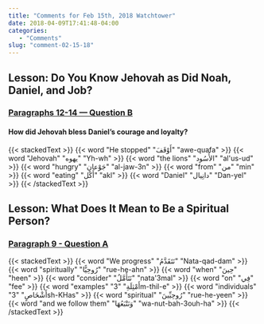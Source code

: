 ```yaml
---
title: "Comments for Feb 15th, 2018 Watchtower"
date: 2018-04-09T17:41:48-04:00
categories:
   - "Comments"
slug: "comment-02-15-18"
---
```


## Lesson: Do You Know Jehovah as Did Noah, Daniel, and Job?

### [Paragraphs 12-14 — Question B](https://www.jw.org/en/publications/magazines/watchtower-simplified-february-2018/do-you-know-god-as-did-noah-daniel-job/#q12)

#### How did Jehovah bless Daniel’s courage and loyalty?

{{< stackedText >}}
   {{< word "He stopped" "أَوْقَفَ" "awe-quafa" >}}
   {{< word "Jehovah" "يهوه" "Yh-wh" >}}
   {{< word "the lions" "الأُسُود" "al'us-ud" >}}
   {{< word "hungry" "جَوْعان" "al-jaw-3n" >}}
   {{< word "from" "من" "min" >}}
   {{< word "eating" "أَكْل" "akl" >}}
   {{< word "Daniel" "دانِيال" "Dan-yel" >}}
{{< /stackedText >}}

## Lesson: What Does It Mean to Be a Spiritual Person?

### [Paragraph 9 - Question A](https://www.jw.org/en/publications/magazines/watchtower-simplified-february-2018/what-it-means-to-be-spiritual-person/#p18)


{{< stackedText >}}
   {{< word "We progress" "نَتَقَدَّمُ" "Nata-qad-dam" >}}
   {{< word "spiritually" "رُوحِيًّا" "rue-he-ahn" >}}
   {{< word "when" "حِينَ" "heen" >}}
   {{< word "consider" "نَتَأَمَّلُ" "nata'3mal" >}}
   {{< word "on" "فِي" "fee" >}}
   {{< word "examples" "أَمْثِلَةِ" "3m-thil-e" >}}
   {{< word "individuals" "أَشْخَاصٍ" "3sh-KHas" >}}
   {{< word "spiritual" "رُوحِيِّينَ" "rue-he-yeen" >}}
   {{< word "and we follow them" "وَنَتْبَعُهَا" "wa-nut-bah-3ouh-ha" >}}
{{< /stackedText >}}
